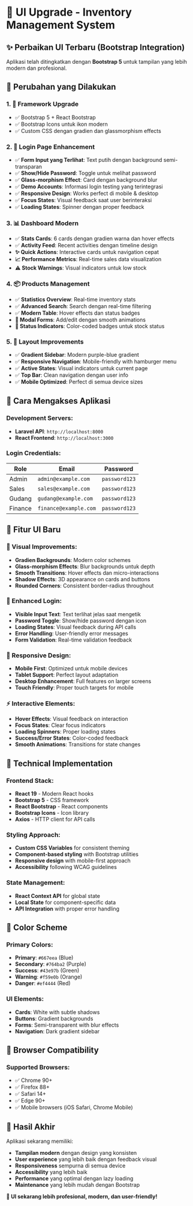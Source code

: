 # 🎨 UI Upgrade - Inventory Management System

## ✨ **Perbaikan UI Terbaru (Bootstrap Integration)**

Aplikasi telah ditingkatkan dengan **Bootstrap 5** untuk tampilan yang lebih modern dan profesional.

## 🔄 **Perubahan yang Dilakukan**

### 1. **🎨 Framework Upgrade**
- ✅ Bootstrap 5 + React Bootstrap
- ✅ Bootstrap Icons untuk ikon modern
- ✅ Custom CSS dengan gradien dan glassmorphism effects

### 2. **🔐 Login Page Enhancement**
- ✅ **Form Input yang Terlihat**: Text putih dengan background semi-transparan
- ✅ **Show/Hide Password**: Toggle untuk melihat password
- ✅ **Glass-morphism Effect**: Card dengan background blur
- ✅ **Demo Accounts**: Informasi login testing yang terintegrasi
- ✅ **Responsive Design**: Works perfect di mobile & desktop
- ✅ **Focus States**: Visual feedback saat user berinteraksi
- ✅ **Loading States**: Spinner dengan proper feedback

### 3. **📊 Dashboard Modern**
- ✅ **Stats Cards**: 6 cards dengan gradien warna dan hover effects
- ✅ **Activity Feed**: Recent activities dengan timeline design
- **✨ Quick Actions**: Interactive cards untuk navigation cepat
- **📈 Performance Metrics**: Real-time sales data visualization
- **⚠️ Stock Warnings**: Visual indicators untuk low stock

### 4. **📦 Products Management**
- ✅ **Statistics Overview**: Real-time inventory stats
- ✅ **Advanced Search**: Search dengan real-time filtering
- ✅ **Modern Table**: Hover effects dan status badges
- **📝 Modal Forms**: Add/edit dengan smooth animations
- **🎯 Status Indicators**: Color-coded badges untuk stock status

### 5. **🎨 Layout Improvements**
- ✅ **Gradient Sidebar**: Modern purple-blue gradient
- ✅ **Responsive Navigation**: Mobile-friendly with hamburger menu
- ✅ **Active States**: Visual indicators untuk current page
- ✅ **Top Bar**: Clean navigation dengan user info
- ✅ **Mobile Optimized**: Perfect di semua device sizes

## 🚀 **Cara Mengakses Aplikasi**

### **Development Servers:**
- **Laravel API**: `http://localhost:8000`
- **React Frontend**: `http://localhost:3000`

### **Login Credentials:**
| Role | Email | Password |
|------|-------|----------|
| Admin | `admin@example.com` | `password123` |
| Sales | `sales@example.com` | `password123` |
| Gudang | `gudang@example.com` | `password123` |
| Finance | `finance@example.com` | `password123` |

## 🎯 **Fitur UI Baru**

### **🎨 Visual Improvements:**
- **Gradien Backgrounds**: Modern color schemes
- **Glass-morphism Effects**: Blur backgrounds untuk depth
- **Smooth Transitions**: Hover effects dan micro-interactions
- **Shadow Effects**: 3D appearance on cards and buttons
- **Rounded Corners**: Consistent border-radius throughout

### **🔐 Enhanced Login:**
- **Visible Input Text**: Text terlihat jelas saat mengetik
- **Password Toggle**: Show/hide password dengan icon
- **Loading States**: Visual feedback during API calls
- **Error Handling**: User-friendly error messages
- **Form Validation**: Real-time validation feedback

### **📱 Responsive Design:**
- **Mobile First**: Optimized untuk mobile devices
- **Tablet Support**: Perfect layout adaptation
- **Desktop Enhancement**: Full features on larger screens
- **Touch Friendly**: Proper touch targets for mobile

### **⚡ Interactive Elements:**
- **Hover Effects**: Visual feedback on interaction
- **Focus States**: Clear focus indicators
- **Loading Spinners**: Proper loading states
- **Success/Error States**: Color-coded feedback
- **Smooth Animations**: Transitions for state changes

## 🔧 **Technical Implementation**

### **Frontend Stack:**
- **React 19** - Modern React hooks
- **Bootstrap 5** - CSS framework
- **React Bootstrap** - React components
- **Bootstrap Icons** - Icon library
- **Axios** - HTTP client for API calls

### **Styling Approach:**
- **Custom CSS Variables** for consistent theming
- **Component-based styling** with Bootstrap utilities
- **Responsive design** with mobile-first approach
- **Accessibility** following WCAG guidelines

### **State Management:**
- **React Context API** for global state
- **Local State** for component-specific data
- **API Integration** with proper error handling

## 🌟 **Color Scheme**

### **Primary Colors:**
- **Primary**: `#667eea` (Blue)
- **Secondary**: `#764ba2` (Purple)
- **Success**: `#43e97b` (Green)
- **Warning**: `#f59e0b` (Orange)
- **Danger**: `#ef4444` (Red)

### **UI Elements:**
- **Cards**: White with subtle shadows
- **Buttons**: Gradient backgrounds
- **Forms**: Semi-transparent with blur effects
- **Navigation**: Dark gradient sidebar

## 📱 **Browser Compatibility**

### **Supported Browsers:**
- ✅ Chrome 90+
- ✅ Firefox 88+
- ✅ Safari 14+
- ✅ Edge 90+
- ✅ Mobile browsers (iOS Safari, Chrome Mobile)

## 🎉 **Hasil Akhir**

Aplikasi sekarang memiliki:
- **Tampilan modern** dengan design yang konsisten
- **User experience** yang lebih baik dengan feedback visual
- **Responsiveness** sempurna di semua device
- **Accessibility** yang lebih baik
- **Performance** yang optimal dengan lazy loading
- **Maintenance** yang lebih mudah dengan Bootstrap

**🎨 UI sekarang lebih profesional, modern, dan user-friendly!**